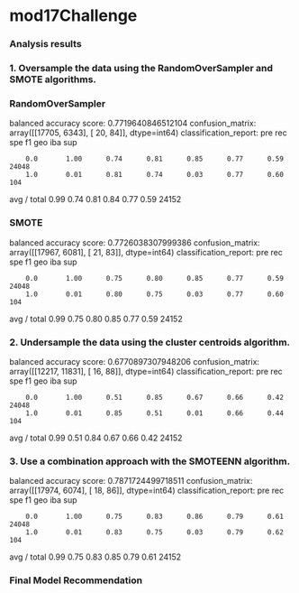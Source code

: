# mod17Challenge

<!-- You will:

1. Oversample the data using the RandomOverSampler and SMOTE algorithms.
2. Undersample the data using the cluster centroids algorithm.
3. Use a combination approach with the SMOTEENN algorithm.
For each of the above, you’ll:

Train a logistic regression classifier (from Scikit-learn) using the resampled data.
Calculate the balanced accuracy score using balanced_accuracy_score from sklearn.metrics.
Generate a confusion_matrix.
Print the classification report (classification_report_imbalanced from imblearn.metrics).
Lastly, you’ll write a brief summary and analysis of the models’ performance. Describe the precision and recall scores, as well as the balanced accuracy score. Additionally, include a final recommendation on the model to use, if any. If you do not recommend any of the models, justify your reasoning. -->

### Analysis results

### 1. Oversample the data using the RandomOverSampler and SMOTE algorithms.


### RandomOverSampler
balanced accuracy score: 0.7719640846512104
confusion_matrix: array([[17705,  6343],
                        [   20,    84]], dtype=int64)
classification_report:
                   pre       rec       spe        f1       geo       iba       sup

        0.0       1.00      0.74      0.81      0.85      0.77      0.59     24048
        1.0       0.01      0.81      0.74      0.03      0.77      0.60       104

avg / total       0.99      0.74      0.81      0.84      0.77      0.59     24152

### SMOTE
balanced accuracy score: 0.7726038307999386
confusion_matrix: array([[17967,  6081],
                         [   21,    83]], dtype=int64)
classification_report:
                   pre       rec       spe        f1       geo       iba       sup

        0.0       1.00      0.75      0.80      0.85      0.77      0.59     24048
        1.0       0.01      0.80      0.75      0.03      0.77      0.60       104

avg / total       0.99      0.75      0.80      0.85      0.77      0.59     24152

### 2. Undersample the data using the cluster centroids algorithm.

balanced accuracy score: 0.6770897307948206
confusion_matrix:
array([[12217, 11831],
       [   16,    88]], dtype=int64)
classification_report:
                   pre       rec       spe        f1       geo       iba       sup

        0.0       1.00      0.51      0.85      0.67      0.66      0.42     24048
        1.0       0.01      0.85      0.51      0.01      0.66      0.44       104

avg / total       0.99      0.51      0.84      0.67      0.66      0.42     24152


### 3. Use a combination approach with the SMOTEENN algorithm.


balanced accuracy score: 0.7871724499718511
confusion_matrix:
array([[17974,  6074],
       [   18,    86]], dtype=int64)
classification_report:
                   pre       rec       spe        f1       geo       iba       sup

        0.0       1.00      0.75      0.83      0.86      0.79      0.61     24048
        1.0       0.01      0.83      0.75      0.03      0.79      0.62       104

avg / total       0.99      0.75      0.83      0.85      0.79      0.61     24152


### Final Model Recommendation
